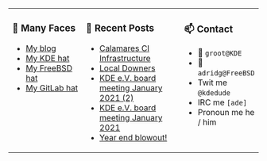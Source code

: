 
<table><tr>
  
<td valign="top" width="30%">
  
### 🙋 Many Faces

- [My blog](https://euroquis.nl/bobulate/)
- [My KDE hat](https://invent.kde.org/adridg)
- [My FreeBSD hat](https://wiki.freebsd.org/AdriaanDeGroot)
- [My GitLab hat](https://gitlab.com/adriaandegroot)
</td>

<td valign="top" width="40%">
  
### 💬 Recent Posts

<!-- BLOG-POST-LIST:START -->
- [Calamares CI Infrastructure](https://euroquis.nl//calamares/2021/02/02/cala-infrastructure.html)
- [Local Downers](https://euroquis.nl//blabla/2021/01/29/turmoil.html)
- [KDE e.V. board meeting January 2021 (2)](https://euroquis.nl//kde/2021/01/18/board2.html)
- [KDE e.V. board meeting January 2021](https://euroquis.nl//kde/2021/01/16/kdeev.html)
- [Year end blowout!](https://euroquis.nl//blabla/2020/12/31/yearend.html)
<!-- BLOG-POST-LIST:END -->
</td>

<td valign="top" width="30%">
  
### 📫 Contact

- 📧 `groot@KDE`
- 📧 `adridg@FreeBSD`
- Twit me `@kdedude`
- IRC me `[ade]`
- Pronoun me he / him
</td>

</tr></table>
